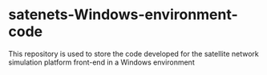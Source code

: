 # satenets-Windows-environment-code
This repository is used to store the code developed for the satellite network simulation platform front-end in a Windows environment
